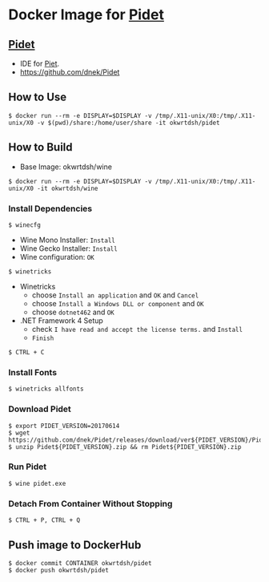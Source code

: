 # Docker Image for [Pidet](https://github.com/dnek/Pidet)

## [Pidet](https://github.com/dnek/Pidet)
* IDE for [Piet](http://www.dangermouse.net/esoteric/piet.html).
* https://github.com/dnek/Pidet

## How to Use

```
$ docker run --rm -e DISPLAY=$DISPLAY -v /tmp/.X11-unix/X0:/tmp/.X11-unix/X0 -v $(pwd)/share:/home/user/share -it okwrtdsh/pidet
```


## How to Build
* Base Image: okwrtdsh/wine

```
$ docker run --rm -e DISPLAY=$DISPLAY -v /tmp/.X11-unix/X0:/tmp/.X11-unix/X0 -it okwrtdsh/wine
```

### Install Dependencies

```
$ winecfg
```
* Wine Mono Installer: `Install`
* Wine Gecko Installer: `Install`
* Wine configuration: `OK`

```
$ winetricks
```

* Winetricks
  * choose `Install an application` and `OK` and `Cancel`
  * choose `Install a Windows DLL or component` and `OK`
  * choose `dotnet462` and `OK`
* .NET Framework 4 Setup
  * check `I have read and accept the license terms.` and `Install`
  * `Finish`

```
$ CTRL + C
```

### Install Fonts

```
$ winetricks allfonts

```

### Download Pidet

```
$ export PIDET_VERSION=20170614
$ wget https://github.com/dnek/Pidet/releases/download/ver${PIDET_VERSION}/Pidet${PIDET_VERSION}.zip
$ unzip Pidet${PIDET_VERSION}.zip && rm Pidet${PIDET_VERSION}.zip
```

### Run Pidet

```
$ wine pidet.exe

```

### Detach From Container Without Stopping

```
$ CTRL + P, CTRL + Q
```

## Push image to DockerHub

```
$ docker commit CONTAINER okwrtdsh/pidet
$ docker push okwrtdsh/pidet
```

